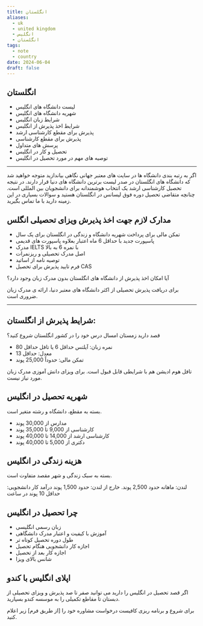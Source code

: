 ```yaml
---
title: انگلستان
aliases:
  - uk
  - united kingdom
  - انگلیس
  - انگلستان
tags:
  - note
  - country
date: 2024-06-04
draft: false
---
```

## انگلستان

- لیست دانشگاه های انگلیس
- شهریه دانشگاه های انگلیس
- شرایط زبان انگلیس
- شرایط اخذ پذیرش از انگلیس
- پذیرش برای مقطع کارشناسی ارشد
- پذیرش برای مقطع کارشناسی 
- پرسش های متداول
- تحصیل و کار در انگلیس
- توصیه های مهم در مورد تحصیل در انگلیس

---

اگر به رتبه بندی دانشگاه ها در سایت های معتبر جهانی نگاهی بیاندازید متوجه خواهید شد که دانشگاه های انگلستان در صدر لیست برترین دانشگاه های دنیا قرار دارند. در نتیجه تحصیل کارشناسی ارشد یک انتخاب هوشمندانه برای دانشجویان بین المللی است. چنانچه متقاضی تحصیل دوره فوق لیسانس در انگلستان هستید و سوالات بسیاری در این زمینه دارید با ما تماس بگیرید. 

## مدارک لازم جهت اخذ پذیرش ویزای تحصیلی انگلس

- تمکن مالی برای پرداخت شهریه دانشگاه و زندگی در انگلستان برای یک سال
- پاسپورت جدید با حداقل 6 ماه اعتبار بعلاوه پاسپورت های قدیمی
- مدرک IELTS با نمره 6 به بالا
- اصل مدرک تحصیلی و ریزنمرات 
- توصیه نامه از اساتید 
- فرم تایید پذیرش برای تحصیل CAS

آیا امکان اخذ پذیرش از دانشگاه های انگلستان بدون مدرک زبان وجود دارد؟ 

برای دریافت پذیرش تحصیلی از اکثر دانشگاه های معتبر دنیا، ارائه ی مدرک زبان ضروری است. 

---

## شرایط پذیرش از انگلستان: 

قصد دارید زمستان امسال درس خود را در کشور انگلستان شروع کنید؟ 

- نمره زبان: آیلتس حداقل 6 یا تافل حداقل 80
- معدل: حداقل 13
- تمکن مالی: حدوداً 25,000 پوند

تافل هوم ادیشن هم با شرایطی قابل قبول است. 
برای ویزای دانش آموزی مدرک زبان مورد نیاز نیست. 

## شهریه تحصیل در انگلیس

بسته به مقطع، دانشگاه و رشته متغیر است. 

- مدارس از 30,000 پوند
- کارشناسی از 9,000 تا 35,000 پوند
- کارشناسی ارشد از 14,000 تا 40,000 پوند
- دکتری از 5,000 تا 40,000 پوند

## هزینه زندگی در انگلیس

بسته به سبک زندگی و شهر مقصد متفاوت است. 

لندن: ماهانه حدود 2,500 پوند. 
خارج از لندن: حدود 1,500 پوند
درآمد کار دانشجویی: حداقل 10 پوند در ساعت

## چرا تحصیل در انگلیس

- زبان رسمی انگلیسی
- آموزش با کیفیت و اعتبار مدرک دانشگاهی
- طول دوره تحصیل کوتاه تر
- اجازه کار دانشجویی هنگام تحصیل
- اجازه کار بعد از تحصیل
- شانس بالای ویزا

## اپلای انگلیس با کندو

اگر قصد تحصیل در انگلیس را دارید می توانید صفر تا صد پذیرش و ویزای تحصیلی از دبستان تا مقاطع تکمیلی را به موسسه کندو بسپارید. 

برای شروع و برنامه ریزی کافیست درخواست مشاوره خود را [از طریق فرم] زیر اعلام کنید. 